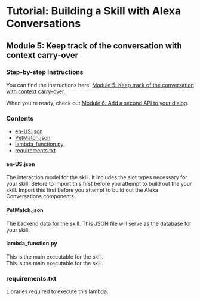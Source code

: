 # Tutorial: Building a Skill with Alexa Conversations

## Module 5: Keep track of the conversation with context carry-over

### Step-by-step Instructions

You can find the instructions here: [Module 5: Keep track of the conversation with context carry-over](https://developer.amazon.com/en-US/alexa/alexa-skills-kit/get-deeper/tutorials-code-samples/build-multi-turn-skills-with-alexa-conversations/module-5).

When you're ready, check out [Module 6: Add a second API to your dialog](../module-6/README.md).

### Contents

* [en-US.json](./en-US.json)
* [PetMatch.json](./PetMatch.json)
* [lambda_function.py](./lambda_function.py)
* [requirements.txt](./requirements.txt)

#### en-US.json

The interaction model for the skill. It includes the slot types necessary for 
your skill. Before to import this first before you attempt to build out the 
your skill. Import this first before you attempt to build out the 
Alexa Conversations components.

#### PetMatch.json

The backend data for the skill. This JSON file will serve as the database for 
your skill. 

#### lambda_function.py

This is the main executable for the skill.  
This is the main executable for the skill.  

### requirements.txt

Libraries required to execute this lambda.
